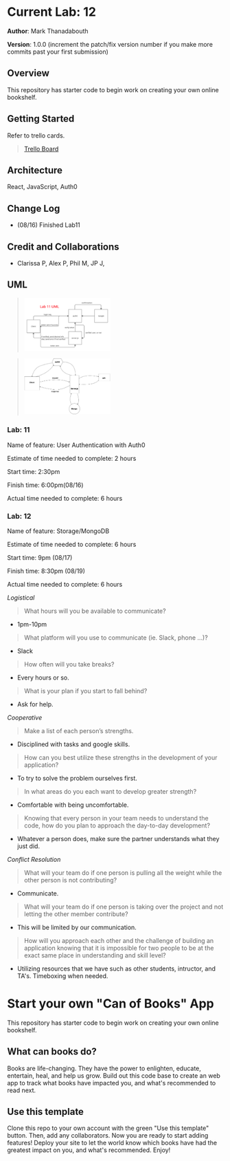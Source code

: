 # Current Lab: 12

**Author**: Mark Thanadabouth

**Version**: 1.0.0 (increment the patch/fix version number if you make more commits past your first submission)

## Overview
This repository has starter code to begin work on creating your own online bookshelf.

## Getting Started
Refer to trello cards.
> [Trello Board](https://trello.com/b/LhHdaHUV/301n22-bestbookstasktracker)

## Architecture
React, JavaScript, Auth0

## Change Log
- (08/16) Finished Lab11

## Credit and Collaborations
- Clarissa P, Alex P, Phil M, JP J, 

## UML
> <img src="./pics/lab11_UML.jpg" alt="UML" width="200"/>

> <img src="./pics/Lab12 UML.jpg" alt="UML" width="200"/>

### Lab: 11

Name of feature: User Authentication with Auth0

Estimate of time needed to complete: 2 hours

Start time: 2:30pm

Finish time: 6:00pm(08/16)

Actual time needed to complete: 6 hours

### Lab: 12

Name of feature: Storage/MongoDB

Estimate of time needed to complete: 6 hours

Start time: 9pm (08/17)

Finish time: 8:30pm (08/19)

Actual time needed to complete: 6 hours

*Logistical*

> What hours will you be available to communicate?

- 1pm-10pm

> What platform will you use to communicate (ie. Slack, phone …)?

- Slack

> How often will you take breaks?

- Every hours or so.

> What is your plan if you start to fall behind?

- Ask for help.

*Cooperative*

> Make a list of each person’s strengths.

- Disciplined with tasks and google skills.

> How can you best utilize these strengths in the development of your application?

- To try to solve the problem ourselves first.

> In what areas do you each want to develop greater strength?

- Comfortable with being uncomfortable.

> Knowing that every person in your team needs to understand the code, how do you plan to approach the day-to-day development?

- Whatever a person does, make sure the partner understands what they just did.

*Conflict Resolution*

> What will your team do if one person is pulling all the weight while the other person is not contributing?

- Communicate.

> What will your team do if one person is taking over the project and not letting the other member contribute?

- This will be limited by our communication.

> How will you approach each other and the challenge of building an application knowing that it is impossible for two people to be at the exact same place in understanding and skill level?

- Utilizing resources that we have such as other students, intructor, and TA's. Timeboxing when needed. 

# Start your own "Can of Books" App

This repository has starter code to begin work on creating your own online bookshelf.

## What can books do?

Books are life-changing. They have the power to enlighten, educate, entertain, heal, and help us grow. Build out this code base to create an web app to track what books have impacted you, and what's recommended to read next.

## Use this template

Clone this repo to your own account with the green "Use this template" button. Then, add any collaborators. Now you are ready to start adding features! Deploy your site to let the world know which books have had the greatest impact on you, and what's recommended. Enjoy!
